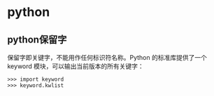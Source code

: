 # python


## python保留字

保留字即关键字，不能用作任何标识符名称。Python 的标准库提供了一个 keyword 模块，可以输出当前版本的所有关键字：
```
>>> import keyword
>>> keyword.kwlist
```



